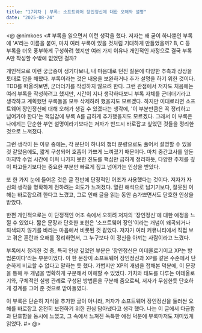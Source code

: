 ```yaml
---
title: "17회차 | 부록: 소프트웨어 장인정신에 대한 오해와 설명"
date: "2025-08-24"
---
```


<@ @nimkoes
<#
부록을 읽으면서 이런 생각을 했다.
저자는 왜 굳이 하나뿐인 부록에 'A'라는 이름을 붙여, 마치 여러 부록이 있을 것처럼 기대하게 만들었을까?
B, C 등 부록을 더욱 풍부하게 구성하려 했지만 여러 가지 이유나 개인적인 사정으로 결국 부록 A만 작성할 수밖에 없었던 걸까?

개인적으로 이런 궁금증이 생기다보니, 내 마음대로 던진 질문에 다양한 추측과 상상을 토대로 답을 해봤다.
부록이라는 것은 내용을 보완하거나 추가 설명을 하기 위한 것이다.
TDD를 떠올려보면, 군더더기를 작성하지 않으려 한다.
그런 관점에서 저자도 처음에는 여러 부록을 작성하려고 했지만, 시간이 지나 생각하다보니 부록 자체를 군더더기라고 생각하고 계획했던 부록들을 모두 삭제하려 했을지도 모르겠다.
하지만 이대로라면 소프트웨어 장인정신에 대해 오해가 생길 수 있겠다는 생각에, '이 부분만큼은 꼭 정리하고 넘어가야 한다'는 책임감에 부록 A를 급하게 추가했을지도 모르겠다.
그래서 이 부록은 나에게는 단순한 부연 설명이라기보다는 저자가 반드시 바로잡고 싶었던 것들을 정리한 것으로 느껴졌다.

그런 생각이 든 이유 중에는, 각 문단이 하나의 챕터 분량으로도 풀어서 설명할 수 있을것 같았음에도, 짧게 구성되어 호흡이 가쁘게 느껴졌기 때문이다.
마치 중간고사를 앞둔 마지막 수업 시간에 미처 나가지 못한 진도를 핵심만 급하게 정리하듯, 다양한 주제를 깊이 파고들기보다는 중요한 부분만 빠르게 짚고 넘어가는 인상을 받았다.

또 한 가지 눈에 들어온 것은 글 전반에 단정적인 어조가 사용했다는 것이다. 저자가 자신의 생각을 명확하게 전하려는 의도가 느껴졌다.
열린 해석으로 남기기보다, 잘못된 이해는 바로잡으려 한다고 느꼈고, 그로 인해 글을 읽는 동안 숨가쁘면서도 단호한 인상을 받았다.

한편 개인적으로는 이 단정적인 어조 속에서 오히려 저자의 '장인정신'에 대한 애정을 느낄 수 있었다.
짧은 문장과 단호한 표현은 '소프트웨어 장인'이라는 개념이 왜곡되거나 퇴색되지 않기를 바라는 마음에서 비롯된 것 같았다.
저자가 여러 커뮤니티에서 직접 보고 겪은 혼란과 오해를 정리하면서, 그 누구보다 이 정신을 아끼는 사람이라고 느꼈다.

부록에서 정리한 것 중, 특히 인상 깊었던 부분은 '장인정신은 이데올로기이고 XP는 방법론이다'라는 부분이었다.
이 한 문장이 소프트웨어 장인정신과 XP를 같은 수준에서 단순하게 비교할 수 없다고 말하는 듯 했다.
가볍지만 XP의 개념을 접해본 덕분에, 이 문장을 통해 두 개념을 명확하게 구분해서 이해할 수 있었다.
가치와 태도를 다루는 이데올로기와, 구체적인 실행 관례로 구성된 방법론을 구분해 줌으로써, 저자가 무심한듯 단호하게 경계를 그어 준 것으로 받아들였다.

이 부록은 단순히 지식을 추가한 글이 아니라, 저자가 소프트웨어 장인정신을 둘러싼 오해를 바로잡고 온전히 보전하기 위한 진심 담아냈다고 생각 했다.
나는 이 글에서 다급함과 단호함을 동시에 느꼈고, 그 속에서 느껴진 독특한 애정 덕분에 부록마저도 재미있게 읽었다.
#>
@>
